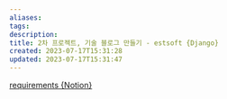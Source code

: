 ```yaml
---
aliases: 
tags: 
description:
title: 2차 프로젝트, 기술 블로그 만들기 - estsoft {Django}
created: 2023-07-17T15:31:28
updated: 2023-07-17T15:31:47
---
```

[requirements {Notion}](https://paullabworkspace.notion.site/Blog-2a7d87f563ad42f9a0382f523fae14e1)


